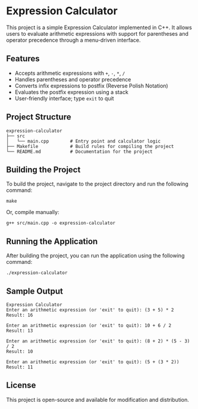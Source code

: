 

# Expression Calculator

This project is a simple Expression Calculator implemented in C++. It allows users to evaluate arithmetic expressions with support for parentheses and operator precedence through a menu-driven interface.

## Features

- Accepts arithmetic expressions with `+`, `-`, `*`, `/`
- Handles parentheses and operator precedence
- Converts infix expressions to postfix (Reverse Polish Notation)
- Evaluates the postfix expression using a stack
- User-friendly interface; type `exit` to quit

## Project Structure

```
expression-calculator
├── src
│   └── main.cpp        # Entry point and calculator logic
├── Makefile            # Build rules for compiling the project
└── README.md           # Documentation for the project
```

## Building the Project

To build the project, navigate to the project directory and run the following command:

```
make
```

Or, compile manually:

```
g++ src/main.cpp -o expression-calculator
```

## Running the Application

After building the project, you can run the application using the following command:

```
./expression-calculator
```

## Sample Output

```
Expression Calculator
Enter an arithmetic expression (or 'exit' to quit): (3 + 5) * 2
Result: 16

Enter an arithmetic expression (or 'exit' to quit): 10 + 6 / 2
Result: 13

Enter an arithmetic expression (or 'exit' to quit): (8 + 2) * (5 - 3) / 2
Result: 10

Enter an arithmetic expression (or 'exit' to quit): (5 + (3 * 2))
Result: 11
```

## License

This project is open-source and available for modification and distribution.
